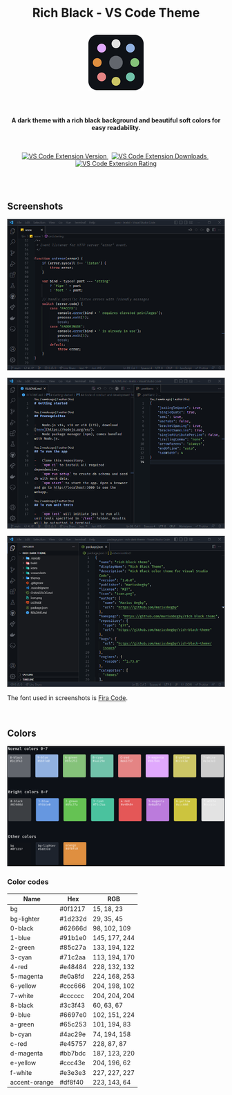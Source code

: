<h1 align="center">
    <br>
    Rich Black - VS Code Theme
    <br><br>
    <img src="./icons/rich-black-theme-icon-128px.png" alt="Rich Black Theme icon">
    <br><br>
</h1>

<h4 align="center">
    A dark theme with a rich black background and beautiful soft colors for easy readability.
</h3>
<br>

<p align="center">
    <a href="https://marketplace.visualstudio.com/items?itemName=mariusbegby.rich-black-theme">
        <img src="https://img.shields.io/visual-studio-marketplace/v/mariusbegby.rich-black-theme?color=65c253&label=VERSION&logo=Visual%20Studio%20Code&style=for-the-badge&labelColor=1d232d" alt="VS Code Extension Version">
    </a>&nbsp;
    <a href="https://marketplace.visualstudio.com/items?itemName=mariusbegby.rich-black-theme">
        <img src="https://img.shields.io/visual-studio-marketplace/d/mariusbegby.rich-black-theme?color=65c253&label=DOWNLOADS&logo=Visual%20Studio%20Code&style=for-the-badge&labelColor=1d232d" alt="VS Code Extension Downloads">
    </a>&nbsp;
    <a href="https://marketplace.visualstudio.com/items?itemName=mariusbegby.rich-black-theme">
        <img src="https://img.shields.io/visual-studio-marketplace/r/mariusbegby.rich-black-theme?color=65c253&label=RATING&logo=Visual%20Studio%20Code&style=for-the-badge&labelColor=1d232d" alt="VS Code Extension Rating">
    </a>
</p>
<br>
<br>

## Screenshots

![Theme preview screenshot javascript](./screenshots/javascript.png)

![Theme preview screenshot markdown and json](./screenshots/markdown_json.png)

![Theme preview screenshot json with sidebar](./screenshots/json_sidebar.png)

The font used in screenshots is [Fira Code](https://github.com/tonsky/FiraCode).

<br>

## Colors

![Image of colors with hex color codes](./screenshots/colors.png)

### Color codes

| Name          | Hex     | RGB           |
| ------------- | ------- | ------------- |
| bg            | #0f1217 | 15, 18, 23    |
| bg-lighter    | #1d232d | 29, 35, 45    |
| 0-black       | #62666d | 98, 102, 109  |
| 1-blue        | #91b1e0 | 145, 177, 244 |
| 2-green       | #85c27a | 133, 194, 122 |
| 3-cyan        | #71c2aa | 113, 194, 170 |
| 4-red         | #e48484 | 228, 132, 132 |
| 5-magenta     | #e0a8fd | 224, 168, 253 |
| 6-yellow      | #ccc666 | 204, 198, 102 |
| 7-white       | #cccccc | 204, 204, 204 |
| 8-black       | #3c3f43 | 60, 63, 67    |
| 9-blue        | #6697e0 | 102, 151, 224 |
| a-green       | #65c253 | 101, 194, 83  |
| b-cyan        | #4ac29e | 74, 194, 158  |
| c-red         | #e45757 | 228, 87, 87   |
| d-magenta     | #bb7bdc | 187, 123, 220 |
| e-yellow      | #ccc43e | 204, 196, 62  |
| f-white       | #e3e3e3 | 227, 227, 227 |
| accent-orange | #df8f40 | 223, 143, 64  |

